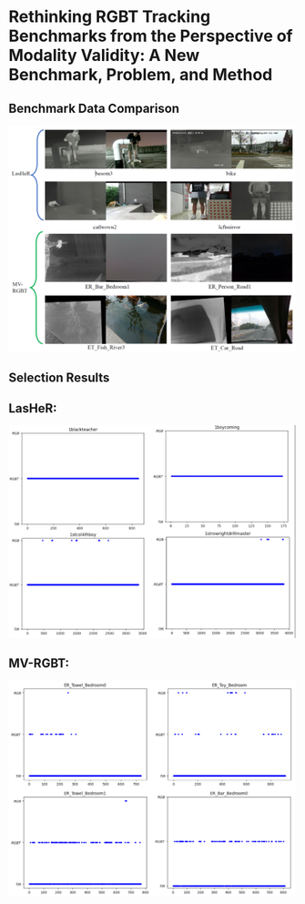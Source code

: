 # Rethinking RGBT Tracking Benchmarks from the Perspective of Modality Validity: A New Benchmark, Problem, and Method

## Benchmark Data Comparison

<img src="figs/data.png" width="600">

## Selection Results

LasHeR:
---
<img src="figs/results-LasHeR.png" width="600">

MV-RGBT:
---
<img src="figs/results-MV-RGBT.png" width="600">

